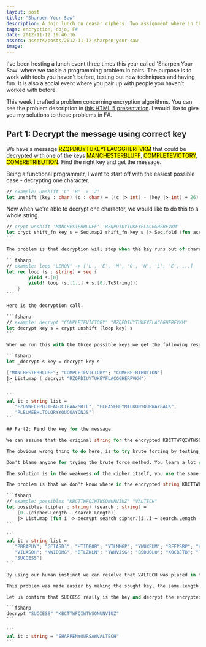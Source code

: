 ```yaml
---
layout: post
title: "Sharpen Your Saw"
description: A dojo lunch on ceasar ciphers. Two assignment where in the first you shall write a simple decrypt algorithm and in the second assignment you shall break the crypto with unknown key.
tags: encryption, dojo, F#
date: 2012-11-12 19:46:16
assets: assets/posts/2012-11-12-sharpen-your-saw
image: 
---
```


I've been hosting a lunch event three times this year called 'Sharpen Your Saw' where we tackle a programming problem in pairs. The purpose is to work with tools you haven't before, testing out new techniques and having fun. It is also a social event where you pair up with people you haven't worked with before.

This week I crafted a problem concerning encryption algorithms. You can see the problem description in [this HTML 5 presentation](http://sys3.litemedia.se). I would like to give you my solutions to these problems in F#.

## Part 1: Decrypt the message using correct key

We have a message <mark>RZQPDIUYTUKEYFLACGGHERFVKM</mark> that could be decrypted with one of the keys <mark>MANCHESTERBLUFF</mark>, <mark>COMPLETEVICTORY</mark>, <mark>COMERETRIBUTION</mark>. Find the right key and get the message.

Being a functional programmer, I want to start off with the easiest possible case - decrypting one character.

```fsharp
// example: unshift 'C' 'B' -> 'Z'
let unshift (key : char) (c : char) = ((c |> int) - (key |> int) + 26) % 26 + 65 |> char
```

Now when we're able to decrypt one character, we would like to do this to a whole string.

````fsharp
// crypt unshift 'MANCHESTERBLUFF' 'RZQPDIUYTUKEYFLACGGHERFVKM'
let crypt shift_fn key s = Seq.map2 shift_fn key s |> Seq.fold (fun acc c -> acc + c.ToString()) System.String.Empty
```

The problem is that decryption will stop when the key runs out of characters. We need to make sure that the key will be repeating.

```fsharp
// example: loop "LEMON" -> ['L', 'E', 'M', 'O', 'N', 'L', 'E', ...]
let rec loop (s : string) = seq {
        yield s.[0]
        yield! loop (s.[1..] + s.[0].ToString())
    }
```

Here is the decryption call.

```fsharp
// example: decrypt "COMPLETEVICTORY" "RZQPDIUYTUKEYFLACGGHERFVKM"
let decrypt key s = crypt unshift (loop key) s
```

When we run this with the three possible keys we get the following result.

```fsharp
let _decrypt s key = decrypt key s

["MANCHESTERBLUFF"; "COMPLETEVICTORY"; "COMERETRIBUTION"]
|> List.map (_decrypt "RZQPDIUYTUKEYFLACGGHERFVKM")
```

```
val it : string list =
  ["FZDNWECFPDJTEAGOCTEAAZMRTL"; "PLEASEBUYMILKONYOURWAYBACK";
   "PLELMEBHLTQLQRYYOUCQAYONJS"]
```

## Part2: Find the key for the message

We can assume that the original string for the encrypted KBCTTWFQIWTWSONUNVIUZ contains the word VALTECH. Find the key that encrypted the string.

The obvious wrong thing to do here, is to try brute forcing by testing all possible combinations of A-Z until you find the key. So, I did this and hit a wall when I reached keys of 6 characters. That means 26 * 26 * 26 * 26 * 26 * 26 combinations, about 309 million; and that wouldn't even be enough to find this key.

Don't blame anyone for trying the brute force method. You learn a lot of things by doing it the wrong way.

The solution is in the weakness of the cipher itself, you use the same key to encrypt as decrypt. You have x, y and z of the equation and if you got y and z, you can easily get x (our key in this case).

The problem is that we don't know where in the encrypted string KBCTTWFQIWTWSONUNVIUZ the word VALTECH exists, so we have to solve the equation for every possible index in the encrypted string. It's only 15 places, a lot fewer than 309 million.

```fsharp
// example: possibles "KBCTTWFQIWTWSONUNVIUZ" "VALTECH"
let possibles (cipher : string) (search : string) = 
    [0..(cipher.Length - search.Length)] 
    |> List.map (fun i -> decrypt search cipher.[i..i + search.Length - 1])
```

```
val it : string list =
  ["PBRAPUY"; "GCIASDJ"; "HTIDBOB"; "YTLMMGP"; "YWUXEUM"; "BFFPSRP"; "KQXDPUL";
   "VILASQH"; "NWIDOMG"; "BTLZKLN"; "YWHVJSG"; "BSDUQLO"; "XOCBJTB"; "TNJURGN";
   "SUCCESS"]
```

By using our human instinct we can resolve that VALTECH was placed in the last index, and the key was incidently the same length (7) as the word we were looking for. The key is therefor SUCCESS. This would be hard for a machine to know, but easy for us humans.

This problem was made easier by making the sought key, the same length as the word we're looking for, and the whole string dividable by the length of both.

Let us confirm that SUCCESS really is the key and decrypt the encrypted string.

```fsharp
decrypt "SUCCESS" "KBCTTWFQIWTWSONUNVIUZ"
```

```
val it : string = "SHARPENYOURSAWVALTECH"
```
